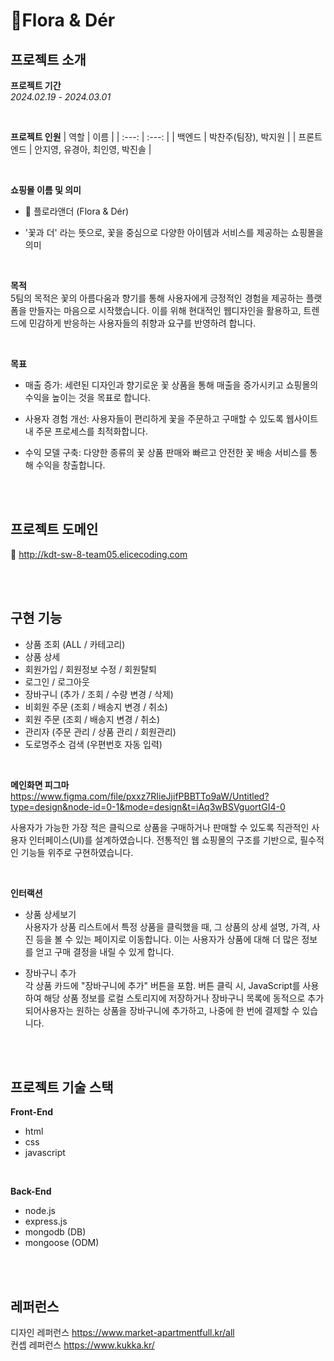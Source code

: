# 🌹Flora & Dér


## 프로젝트 소개  
**프로젝트 기간**<br>
 *2024.02.19 - 2024.03.01*

<br>

**프로젝트 인원**
| 역할 | 이름 |
| :---: | :---: |
| 백엔드 | 박찬주(팀장), 박지원 | 
| 프론트엔드 | 안지영, 유경아, 최인영, 박진솔  | 

<br>

**쇼핑몰 이름 및 의미**
- 🌹 플로라앤더 (Flora & Dér)

- '꽃과 더' 라는 뜻으로, 꽃을 중심으로 다양한 아이템과 서비스를 제공하는 쇼핑몰을 의미

<br>

**목적**<br>
5팀의 목적은 꽃의 아름다움과 향기를 통해 사용자에게 긍정적인 경험을 제공하는 플랫폼을 만들자는 마음으로 시작했습니다. 이를 위해 현대적인 웹디자인을 활용하고, 트렌드에 민감하게 반응하는 사용자들의 취향과 요구를 반영하려 합니다.

<br>

**목표**
- 매출 증가: 세련된 디자인과 향기로운 꽃 상품을 통해 매출을 증가시키고 쇼핑몰의 수익을 높이는 것을 목표로 합니다.

- 사용자 경험 개선: 사용자들이 편리하게 꽃을 주문하고 구매할 수 있도록 웹사이트 내 주문 프로세스를 최적화합니다.

- 수익 모델 구축: 다양한 종류의 꽃 상품 판매와 빠르고 안전한 꽃 배송 서비스를 통해 수익을 창출합니다.

<br>
<br>

## 프로젝트 도메인<br>
🔗 http://kdt-sw-8-team05.elicecoding.com

<br>
<br>

## 구현 기능

- 상품 조회 (ALL / 카테고리)
- 상품 상세
- 회원가입 / 회원정보 수정 / 회원탈퇴
- 로그인 / 로그아웃
- 장바구니 (추가 / 조회  / 수량 변경 / 삭제)
- 비회원 주문 (조회 / 배송지 변경 / 취소)
- 회원 주문 (조회 / 배송지 변경 / 취소)
- 관리자 (주문 관리 / 상품 관리 / 회원관리)
- 도로명주소 검색 (우편번호 자동 입력)

<br>

**메인화면 피그마** <br>
https://www.figma.com/file/pxxz7RIieJjifPBBTTo9aW/Untitled?type=design&node-id=0-1&mode=design&t=iAq3wBSVguortGI4-0 


사용자가 가능한 가장 적은 클릭으로 상품을 구매하거나 판매할 수 있도록 직관적인 사용자 인터페이스(UI)를 설계하였습니다. 전통적인 웹 쇼핑몰의 구조를 기반으로, 필수적인 기능들 위주로 구현하였습니다. 

<br>

**인터랙션**
- 상품 상세보기 <br>
사용자가 상품 리스트에서 특정 상품을 클릭했을 때, 그 상품의 상세 설명, 가격, 사진 등을 볼 수 있는 페이지로 이동합니다. 이는 사용자가 상품에 대해 더 많은 정보를 얻고 구매 결정을 내릴 수 있게 합니다.

- 장바구니 추가 <br>
각 상품 카드에 "장바구니에 추가" 버튼을 포함. 버튼 클릭 시, JavaScript를 사용하여 해당 상품 정보를 로컬 스토리지에 저장하거나 장바구니 목록에 동적으로 추가되어사용자는 원하는 상품을 장바구니에 추가하고, 나중에 한 번에 결제할 수 있습니다.

<br>
<br>


## 프로젝트 기술 스택
**Front-End**<br>
- html
- css
- javascript

<br>

**Back-End**<br>
- node.js
- express.js
- mongodb (DB)
- mongoose (ODM)

<br>
<br>

## 레퍼런스
디자인 레퍼런스 https://www.market-apartmentfull.kr/all <br>
컨셉 레퍼런스 https://www.kukka.kr/
